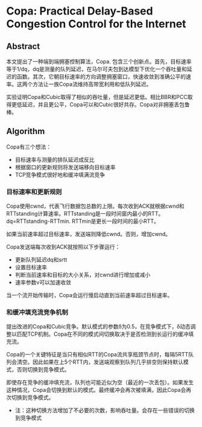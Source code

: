 # Copa: Practical Delay-Based Congestion Control for the Internet

## Abstract

本文提出了一种端到端拥塞控制算法，Copa. 包含三个创新点。首先，目标速率等于1/dq，dq是测量的队列延迟，在马尔可夫包到达模型下优化一个吞吐量和延迟的函数。其次，它朝目标速率的方向调整拥塞窗口，快速收敛到准确公平的速率。这两个方法让一族Copa流维持高带宽利用和低队列延迟。

实验证明Copa和Cubic取得了相似的吞吐量，但是延迟更低。相比BBR和PCC取得更低延迟，并且更公平，Copa可以和Cubic很好共存。Copa对非拥塞丢包鲁棒。

## Algorithm

Copa有三个想法：

- 目标速率与测量的排队延迟成反比
- 根据窗口的更新规则将发送端移向目标速率
- TCP竞争模式很好地和缓冲填满流竞争

### 目标速率和更新规则

Copa使用cwnd，代表飞行数据包总数的上限。每次收到ACK就根据cwnd和RTTstanding计算速率。RTTstanding是一段时间窗内最小的RTT。dq=RTTstanding-RTTmin. RTTmin是更长一段时间的最小RTT。

如果当前速率超过目标速率，发送端则降低cwnd。否则，增加cwnd。

Copa发送端每次收到ACK就按照以下步骤运行：

- 更新队列延迟dq和srtt
- 设置目标速率
- 判断当前速率和目标的大小关系，对cwnd进行增加或减小
- 速率参数v可以加速收敛

当一个流开始传输时，Copa会运行慢启动直到当前速率超过目标速率。

### 和缓冲填充流竞争机制

提出改进的Copa和Cubic竞争。默认模式的参数δ为0.5，在竞争模式下，δ动态调整以匹配TCP机制。Copa在不同的模式间切换取决于是否检测到长运行的缓冲填充流。

Copa的一个关键特征是当只有相似RTT的Copa流共享瓶颈节点时，每隔5RTT队列会清空。因此如果在上5个RTT内，发送端观察到队列几乎排空则保持默认模式，否则切换到竞争模式。

即使存在竞争的缓冲填充流，队列也可能近似为空（最近的一次丢包）。如果发生这种情况，Copa会切换到默认的模式。最终缓冲会再次被填满，因此Copa会再次切换到竞争模式。

- 注：这种切换方法增加了不必要的次数，影响吞吐量。会存在一些错误的切换到竞争模式